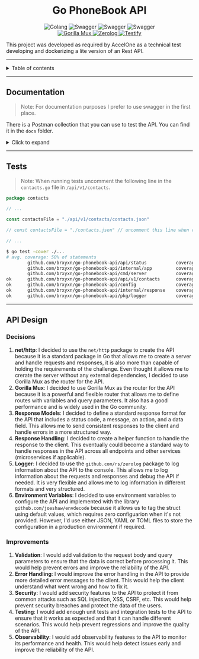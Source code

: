<h1 align="center">Go PhoneBook API</h1>

<p align="center">
  <a href="https://github.com/rs/zerolog"></a>
  <img src="https://img.shields.io/badge/Golang_v1.22-4C566A.svg?logo=go&logoColor=ffffff&labelColor=00ADD8" alt="Golang">
  <img src="https://img.shields.io/badge/Swagger_v2-4C566A.svg?logo=swagger&logoColor=333333&labelColor=85EA2D" alt="Swagger">
  <img src="https://img.shields.io/badge/Chat_GPT_4-4C566A.svg?logo=openai&logoColor=ffffff&labelColor=412991" alt="Swagger">
  <img src="https://img.shields.io/badge/GitHub_Copilot-4C566A.svg?logo=githubcopilot&logoColor=ffffff&labelColor=000000" alt="Swagger">
    <br />
    <a href="https://github.com/gorilla/mux">
      <img src="https://img.shields.io/badge/Gorilla_Mux-4C566A.svg" alt="Gorilla Mux">
    </a>
    <a href="https://github.com/rs/zerolog">
      <img src="https://img.shields.io/badge/Zerolog-4C566A.svg" alt="Zerolog">
    </a>
    <a href="https://github.com/stretchr/testify">
      <img src="https://img.shields.io/badge/Testify-4C566A.svg" alt="Testify">
    </a>
</p>

This project was developed as required by AccelOne as a technical test developing and dockerizing a lite version of an
Rest API.

---

<details>
<summary>Table of contents</summary>

<!-- TOC -->
  * [Documentation](#documentation)
    * [Get all contacts](#get-all-contacts)
    * [Get a contact](#get-a-contact)
    * [Create a contact](#create-a-contact)
    * [Update a contact](#update-a-contact)
    * [Delete a contact](#delete-a-contact)
  * [Tests](#tests)
  * [API Design](#api-design)
    * [Decisions](#decisions)
    * [Improvements](#improvements)
<!-- TOC -->

</details>

<!-- badges -->

---

## Documentation

> Note: For documentation purposes I prefer to use swagger in the first place.

There is a Postman collection that you can use to test the API. You can find it in the `docs` folder.

<details>
<summary>Click to expand</summary>

### Get all contacts

```http
GET /contacts
```

### Get a contact

```http
GET /contacts/${id}
```

### Create a contact

```http
POST /contacts
```

### Update a contact

```http
PUT /contacts/${id}
```

### Delete a contact

```http
DELETE /contacts/${id}
```

</details>

---

## Tests

> Note: When running tests uncomment the following line in the `contacts.go` file in `/api/v1/contacts`.

```go
package contacts

// ...

const contactsFile = "./api/v1/contacts/contacts.json"

// const contactsFile = "./contacts.json" // uncomment this line when running tests

// ...
```

```bash
$ go test -cover ./...
# avg. coverage: 50% of statements
        github.com/brxyxn/go-phonebook-api/api/status           coverage: 0.0% of statements
        github.com/brxyxn/go-phonebook-api/internal/app         coverage: 0.0% of statements
        github.com/brxyxn/go-phonebook-api/cmd/server           coverage: 0.0% of statements
ok      github.com/brxyxn/go-phonebook-api/api/v1/contacts      coverage: 67.3% of statements
ok      github.com/brxyxn/go-phonebook-api/config               coverage: 100.0% of statements
ok      github.com/brxyxn/go-phonebook-api/internal/response    coverage: 82.6% of statements
ok      github.com/brxyxn/go-phonebook-api/pkg/logger           coverage: 100.0% of statements
```

---

## API Design

### Decisions

1. **net/http**: I decided to use the `net/http` package to create the API because it is a standard package in Go that allows me to create a server and handle requests and responses, it is also more than capable of holding the requirements of the challenge. Even thought it allows me to crerate the server without any external dependencies, I decided to use Gorilla Mux as the router for the API.
2. **Gorilla Mux**: I decided to use Gorilla Mux as the router for the API because it is a powerful and flexible router that allows me to define routes with variables and query parameters. It also has a good performance and is widely used in the Go community.
3. **Response Models**: I decided to define a standard response format for the API that includes a status code, a message, an action, and a data field. This allows me to send consistent responses to the client and handle errors in a more structured way.
4. **Response Handling**: I decided to create a helper function to handle the response to the client. This eventually could become a standard way to handle responses in the API across all endpoints and other services (microservices if applicable).
5. **Logger**: I decided to use the `github.com/rs/zerolog` package to log information about the API to the console. This allows me to log information about the requests and responses and debug the API if needed. It is very flexible and allows me to log information in different formats and very structured.
6. **Environment Variables**: I decided to use environment variables to configure the API and implemented with the library `github.com/joeshaw/envdecode` because it allows us to tag the struct using default values, which requires zero configuarion when it's not provided. However, I'd use either JSON, YAML or TOML files to store the configuration in a production environment if required.

### Improvements

1. **Validation**: I would add validation to the request body and query parameters to ensure that the data is correct before processing it. This would help prevent errors and improve the reliability of the API.
2. **Error Handling**: I would improve the error handling in the API to provide more detailed error messages to the client. This would help the client understand what went wrong and how to fix it.
3. **Security**: I would add security features to the API to protect it from common attacks such as SQL injection, XSS, CSRF, etc. This would help prevent security breaches and protect the data of the users.
4. **Testing**: I would add enough unit tests and integration tests to the API to ensure that it works as expected and that it can handle different scenarios. This would help prevent regressions and improve the quality of the API.
5. **Observability**: I would add observability features to the API to monitor its performance and health. This would help detect issues early and improve the reliability of the API.

